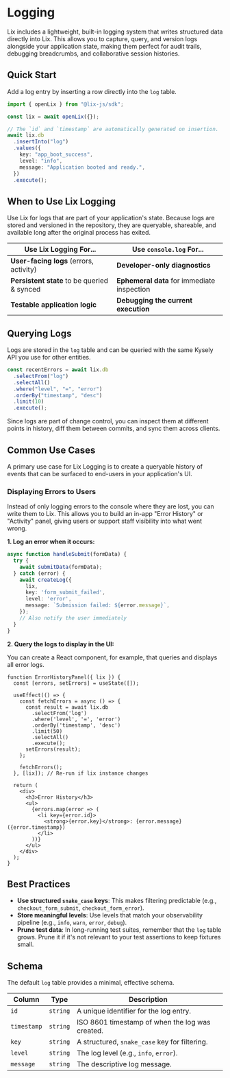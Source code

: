 # Logging

Lix includes a lightweight, built-in logging system that writes structured data directly into Lix. This allows you to capture, query, and version logs alongside your application state, making them perfect for audit trails, debugging breadcrumbs, and collaborative session histories.

## Quick Start

Add a log entry by inserting a row directly into the `log` table.

```ts
import { openLix } from "@lix-js/sdk";

const lix = await openLix({});

// The `id` and `timestamp` are automatically generated on insertion.
await lix.db
  .insertInto("log")
  .values({
    key: "app_boot_success",
    level: "info",
    message: "Application booted and ready.",
  })
  .execute();
```

## When to Use Lix Logging

Use Lix for logs that are part of your application's state. Because logs are stored and versioned in the repository, they are queryable, shareable, and available long after the original process has exited.

| Use Lix Logging For...                       | Use `console.log` For...                    |
| -------------------------------------------- | ------------------------------------------- |
| **User-facing logs** (errors, activity)   | **Developer-only diagnostics**              |
| **Persistent state** to be queried & synced  | **Ephemeral data** for immediate inspection |
| **Testable application logic**               | **Debugging the current execution**         |

## Querying Logs

Logs are stored in the `log` table and can be queried with the same Kysely API you use for other entities.

```ts
const recentErrors = await lix.db
  .selectFrom("log")
  .selectAll()
  .where("level", "=", "error")
  .orderBy("timestamp", "desc")
  .limit(10)
  .execute();
```

Since logs are part of change control, you can inspect them at different points in history, diff them between commits, and sync them across clients.

## Common Use Cases

A primary use case for Lix Logging is to create a queryable history of events that can be surfaced to end-users in your application's UI.

### Displaying Errors to Users

Instead of only logging errors to the console where they are lost, you can write them to Lix. This allows you to build an in-app "Error History" or "Activity" panel, giving users or support staff visibility into what went wrong.

**1. Log an error when it occurs:**
```ts
async function handleSubmit(formData) {
  try {
    await submitData(formData);
  } catch (error) {
    await createLog({
      lix,
      key: 'form_submit_failed',
      level: 'error',
      message: `Submission failed: ${error.message}`,
    });
    // Also notify the user immediately
  }
}
```

**2. Query the logs to display in the UI:**

You can create a React component, for example, that queries and displays all error logs.

```tsx
function ErrorHistoryPanel({ lix }) {
  const [errors, setErrors] = useState([]);

  useEffect(() => {
    const fetchErrors = async () => {
      const result = await lix.db
        .selectFrom('log')
        .where('level', '=', 'error')
        .orderBy('timestamp', 'desc')
        .limit(50)
        .selectAll()
        .execute();
      setErrors(result);
    };

    fetchErrors();
  }, [lix]); // Re-run if lix instance changes

  return (
    <div>
      <h3>Error History</h3>
      <ul>
        {errors.map(error => (
          <li key={error.id}>
            <strong>{error.key}</strong>: {error.message} ({error.timestamp})
          </li>
        ))}
      </ul>
    </div>
  );
}
```

## Best Practices

- **Use structured `snake_case` keys**: This makes filtering predictable (e.g., `checkout_form_submit`, `checkout_form_error`).
- **Store meaningful levels**: Use levels that match your observability pipeline (e.g., `info`, `warn`, `error`, `debug`).
- **Prune test data**: In long-running test suites, remember that the `log` table grows. Prune it if it's not relevant to your test assertions to keep fixtures small.

## Schema

The default `log` table provides a minimal, effective schema.

| Column    | Type     | Description                                     |
| --------- | -------- | ----------------------------------------------- |
| `id`      | `string` | A unique identifier for the log entry.          |
| `timestamp` | `string` | ISO 8601 timestamp of when the log was created. |
| `key`     | `string` | A structured, `snake_case` key for filtering.   |
| `level`   | `string` | The log level (e.g., `info`, `error`).          |
| `message` | `string` | The descriptive log message.                    |

